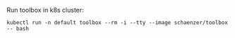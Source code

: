 Run toolbox in k8s cluster:
```
kubectl run -n default toolbox --rm -i --tty --image schaenzer/toolbox -- bash
```
